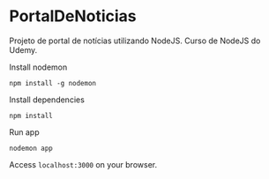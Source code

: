 # PortalDeNoticias

Projeto de portal de notícias utilizando NodeJS.
Curso de NodeJS do Udemy.

Install nodemon
```
npm install -g nodemon
```


Install dependencies
```
npm install
```


Run app
```
nodemon app
```

Access ```localhost:3000``` on your browser.
